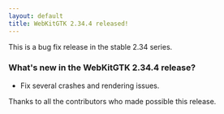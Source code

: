 ```yaml
---
layout: default
title: WebKitGTK 2.34.4 released!
---
```


This is a bug fix release in the stable 2.34 series.

### What's new in the WebKitGTK 2.34.4 release?

 - Fix several crashes and rendering issues.

Thanks to all the contributors who made possible this release.
